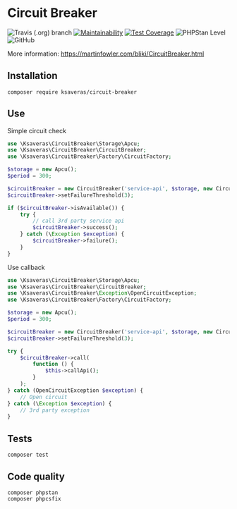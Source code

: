 # Circuit Breaker
![Travis (.org) branch](https://img.shields.io/travis/ksaveras/circuit-breaker/master)
[![Maintainability](https://api.codeclimate.com/v1/badges/ff7c6a6aafed0d8e49f1/maintainability)](https://codeclimate.com/github/ksaveras/circuit-breaker/maintainability)
[![Test Coverage](https://api.codeclimate.com/v1/badges/ff7c6a6aafed0d8e49f1/test_coverage)](https://codeclimate.com/github/ksaveras/circuit-breaker/test_coverage)
![PHPStan Level](https://img.shields.io/badge/PHPStan%20Level-7-brightgreen)
![GitHub](https://img.shields.io/github/license/ksaveras/circuit-breaker)

More information: https://martinfowler.com/bliki/CircuitBreaker.html

## Installation
```
composer require ksaveras/circuit-breaker
```

## Use

Simple circuit check
```php
use \Ksaveras\CircuitBreaker\Storage\Apcu;
use \Ksaveras\CircuitBreaker\CircuitBreaker;
use \Ksaveras\CircuitBreaker\Factory\CircuitFactory;

$storage = new Apcu();
$period = 300;

$circuitBreaker = new CircuitBreaker('service-api', $storage, new CircuitFactory($period));
$circuitBreaker->setFailureThreshold(3);

if ($circuitBreaker->isAvailable()) {
    try {
        // call 3rd party service api
        $circuitBreaker->success();
    } catch (\Exception $exception) {
        $circuitBreaker->failure();
    }   
}
```

Use callback
```php
use \Ksaveras\CircuitBreaker\Storage\Apcu;
use \Ksaveras\CircuitBreaker\CircuitBreaker;
use \Ksaveras\CircuitBreaker\Exception\OpenCircuitException;
use \Ksaveras\CircuitBreaker\Factory\CircuitFactory;

$storage = new Apcu();
$period = 300;

$circuitBreaker = new CircuitBreaker('service-api', $storage, new CircuitFactory($period));
$circuitBreaker->setFailureThreshold(3);

try {
    $circuitBreaker->call(
        function () {
            $this->callApi();
        }
    );
} catch (OpenCircuitException $exception) {
    // Open circuit
} catch (\Exception $exception) {
    // 3rd party exception
}
```

## Tests
```
composer test
```

## Code quality
```
composer phpstan
composer phpcsfix
```
